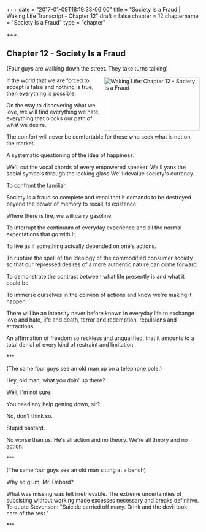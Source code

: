 +++
date = "2017-01-09T18:19:33-06:00"
title = "Society Is a Fraud | Waking Life Transcript - Chapter 12"
draft = false
chapter = 12
chaptername = "Society Is a Fraud"
type = "chapter"


+++

## Chapter 12 - Society Is a Fraud

<p>(Four guys are walking down the street. They take turns talking)</p>
<p><a href="http://media.jamesrskemp.com/graphics/wakingLife/WakingLife_12_1.jpg" onclick="window.open(this.href);return false;"><img src="http://media.jamesrskemp.com/graphics/wakingLife/WakingLife_12_1_t.jpg" alt="Waking Life: Chapter 12 - Society Is a Fraud" style="width:250px;height:140px;" align="right" /></a>If the world that we are forced to accept is false and nothing is true, then everything is possible.</p>
<p>On the way to discovering what we love, we will find everything we hate, everything that blocks our path of what we desire.</p>
<p>The comfort will never be comfortable for those who seek what is not on the market.</p>
<p>A systematic questioning of the idea of happiness.</p>
<p>We'll cut the vocal chords of every empowered speaker. We'll yank the social symbols through the looking glass We'll devalue society's currency.</p>
<p>To confront the familiar.</p>
<p>Society is a fraud so complete and venal that it demands to be destroyed beyond the power of memory to recall its existence.</p>
<p>Where there is fire, we will carry gasoline.</p>
<p>To interrupt the continuum of everyday experience and all the normal expectations that go with it.</p>
<p>To live as if something actually depended on one's actions.</p>
<p>To rupture the spell of the ideology of the commodified consumer society so that our repressed desires of a more authentic nature can come forward.</p>
<p>To demonstrate the contrast between what life presently is and what it could be.</p>
<p>To immerse ourselves in the oblivion of actions and know we're making it happen.</p>
<p>There will be an intensity never before known in everyday life to exchange love and hate, life and death, terror and redemption, repulsions and attractions.</p>
<p>An affirmation of freedom so reckless and unqualified, that it amounts to a total denial of every kind of restraint and limitation.</p>
<p>***</p>
<p>(The same four guys see an old man up on a telephone pole.)</p>
<p>Hey, old man, what you doin' up there?</p>
<p>Well, I'm not sure.</p>
<p>You need any help getting down, sir?</p>
<p>No, don't think so.</p>
<p>Stupid bastard.</p>
<p>No worse than us. He's all action and no theory. We're all theory and no action.</p>
<p>***</p>
<p>(The same four guys see an old man sitting at a bench)</p>
<p>Why so glum, Mr. Debord?</p>
<p>What was missing was felt irretrievable. The extreme uncertainties of subsisting without working made excesses necessary and breaks definitive. To quote Stevenson: &quot;Suicide carried off many. Drink and the devil took care of the rest.&quot;</p>
<p>***</p>